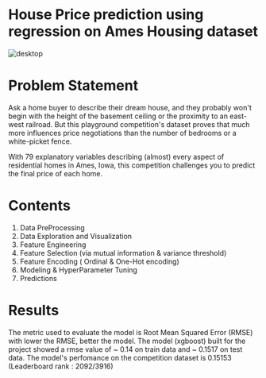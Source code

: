 # House Price prediction using regression on Ames Housing dataset


![desktop](https://user-images.githubusercontent.com/91523309/196410740-85b9f775-26a5-46d9-b097-c04f58125cc9.jpg)


# Problem Statement

Ask a home buyer to describe their dream house, and they probably won't begin with the height of the basement ceiling or the proximity to an east-west railroad. But this playground competition's dataset proves that much more influences price negotiations than the number of bedrooms or a white-picket fence.

With 79 explanatory variables describing (almost) every aspect of residential homes in Ames, Iowa, this competition challenges you to predict the final price of each home.

# Contents

1. Data PreProcessing
2. Data Exploration and Visualization
3. Feature Engineering
4. Feature Selection (via mutual information & variance threshold)
5. Feature Encoding ( Ordinal & One-Hot encoding)
6. Modeling & HyperParameter Tuning
7. Predictions

# Results

The metric used to evaluate the model is Root Mean Squared Error (RMSE) with lower the RMSE, better the model. The model (xgboost) built for the project showed a rmse value of ~ 0.14 on train data and ~ 0.1517 on test data. The model's perfomance on the competition dataset is 0.15153 (Leaderboard rank : 2092/3916)
